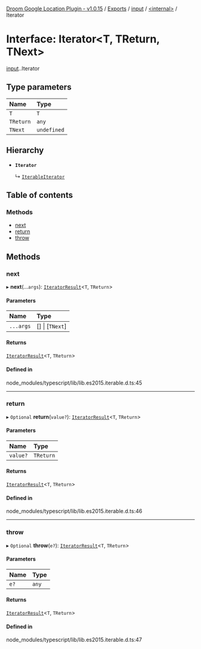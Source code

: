 [Droom Google Location Plugin - v1.0.15](../README.md) / [Exports](../modules.md) / [input](../modules/input.md) / [<internal\>](../modules/input._internal_.md) / Iterator

# Interface: Iterator<T, TReturn, TNext\>

[input](../modules/input.md).[<internal>](../modules/input._internal_.md).Iterator

## Type parameters

| Name | Type |
| :------ | :------ |
| `T` | `T` |
| `TReturn` | `any` |
| `TNext` | `undefined` |

## Hierarchy

- **`Iterator`**

  ↳ [`IterableIterator`](input._internal_.IterableIterator.md)

## Table of contents

### Methods

- [next](input._internal_.Iterator.md#next)
- [return](input._internal_.Iterator.md#return)
- [throw](input._internal_.Iterator.md#throw)

## Methods

### next

▸ **next**(...`args`): [`IteratorResult`](../modules/input._internal_.md#iteratorresult)<`T`, `TReturn`\>

#### Parameters

| Name | Type |
| :------ | :------ |
| `...args` | [] \| [`TNext`] |

#### Returns

[`IteratorResult`](../modules/input._internal_.md#iteratorresult)<`T`, `TReturn`\>

#### Defined in

node_modules/typescript/lib/lib.es2015.iterable.d.ts:45

___

### return

▸ `Optional` **return**(`value?`): [`IteratorResult`](../modules/input._internal_.md#iteratorresult)<`T`, `TReturn`\>

#### Parameters

| Name | Type |
| :------ | :------ |
| `value?` | `TReturn` |

#### Returns

[`IteratorResult`](../modules/input._internal_.md#iteratorresult)<`T`, `TReturn`\>

#### Defined in

node_modules/typescript/lib/lib.es2015.iterable.d.ts:46

___

### throw

▸ `Optional` **throw**(`e?`): [`IteratorResult`](../modules/input._internal_.md#iteratorresult)<`T`, `TReturn`\>

#### Parameters

| Name | Type |
| :------ | :------ |
| `e?` | `any` |

#### Returns

[`IteratorResult`](../modules/input._internal_.md#iteratorresult)<`T`, `TReturn`\>

#### Defined in

node_modules/typescript/lib/lib.es2015.iterable.d.ts:47
